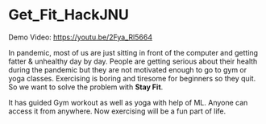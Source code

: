 # Get_Fit_HackJNU

Demo Video: https://youtu.be/2Fya_Rl5664

In pandemic, most of us are just sitting in front of the computer and getting fatter & unhealthy day by day. People are getting serious about their health during the pandemic but they are not motivated enough to go to gym or yoga classes.
Exercising is boring and tiresome for beginners so they quit.
So we want to solve the problem with <strong>Stay Fit</strong>.

It has guided Gym workout as well as yoga with help of ML. Anyone can access it from anywhere. Now exercising will be a fun part of life.
